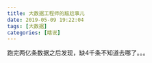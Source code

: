 ```yaml
---
title: 大数据工程师的尴尬事儿
date: 2019-05-09 19:22:04
tags: [大数据]
categories: [瞎说]
---
```


跑完两亿条数据之后发现，缺4千条不知道去哪了。。。
